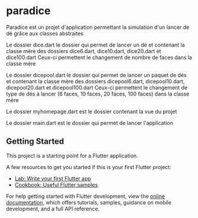 # paradice

Paradice est un projet d'application permettant la simulation d'un lancer de dé grâce aux classes abstraites

Le dossier dice.dart le dossier qui permet de lancer un dé et contenant la classe mère des dossiers dice6.dart, dice10.dart, dice20.dart et dice100.dart
Ceux-ci permettent le changement de nombre de faces dans la classe mère

Le dossier dicepool.dart le dossier qui permet de lancer un paquet de dés et contenant la classe mère des dossiers dicepool6.dart, dicepool10.dart, dicepool20.dart et dicepool100.dart
Ceux-ci permettent le changement de type de dés à lancer (6 faces, 10 faces, 20 faces, 100 faces) dans la classe mère

Le dossier myhomepage.dart est le dossier contenant la vue du projet

Le dossier main.dart est le dossier qui permet de lancer l'application

## Getting Started

This project is a starting point for a Flutter application.

A few resources to get you started if this is your first Flutter project:

- [Lab: Write your first Flutter app](https://docs.flutter.dev/get-started/codelab)
- [Cookbook: Useful Flutter samples](https://docs.flutter.dev/cookbook)

For help getting started with Flutter development, view the
[online documentation](https://docs.flutter.dev/), which offers tutorials,
samples, guidance on mobile development, and a full API reference.
